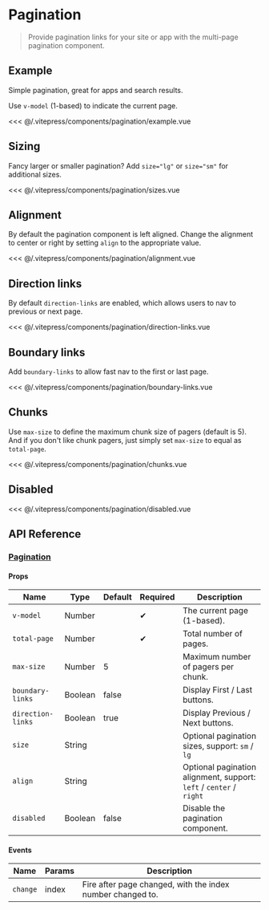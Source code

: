 # Pagination

> Provide pagination links for your site or app with the multi-page pagination component.

## Example

Simple pagination, great for apps and search results.

Use `v-model` (1-based) to indicate the current page.

<ClientOnly><pagination-example/></ClientOnly>

<<< @/.vitepress/components/pagination/example.vue

## Sizing

Fancy larger or smaller pagination? Add `size="lg"` or `size="sm"` for additional sizes.

<ClientOnly><pagination-sizes/></ClientOnly>

<<< @/.vitepress/components/pagination/sizes.vue

## Alignment

By default the pagination component is left aligned. Change the alignment to center or right by setting `align` to the appropriate value.

<ClientOnly><pagination-alignment/></ClientOnly>

<<< @/.vitepress/components/pagination/alignment.vue

## Direction links

By default `direction-links` are enabled, which allows users to nav to previous or next page.

<ClientOnly><pagination-direction-links/></ClientOnly>

<<< @/.vitepress/components/pagination/direction-links.vue

## Boundary links

Add `boundary-links` to allow fast nav to the first or last page.

<ClientOnly><pagination-boundary-links/></ClientOnly>

<<< @/.vitepress/components/pagination/boundary-links.vue

## Chunks

Use `max-size` to define the maximum chunk size of pagers (default is 5). And if you don't like chunk pagers, just simply set `max-size` to equal as `total-page`.

<ClientOnly><pagination-chunks/></ClientOnly>

<<< @/.vitepress/components/pagination/chunks.vue

## Disabled

<ClientOnly><pagination-disabled/></ClientOnly>

<<< @/.vitepress/components/pagination/disabled.vue

## API Reference

### [Pagination](https://github.com/uiv-lib/uiv/blob/1.x/src/components/pagination/Pagination.vue)

#### Props

| Name              | Type    | Default | Required | Description                                                         |
|-------------------|---------|---------|----------|---------------------------------------------------------------------|
| `v-model`         | Number  |         | &#10004; | The current page (1-based).                                         |
| `total-page`      | Number  |         | &#10004; | Total number of pages.                                              |
| `max-size`        | Number  | 5       |          | Maximum number of pagers per chunk.                                 |
| `boundary-links`  | Boolean | false   |          | Display First / Last buttons.                                       |
| `direction-links` | Boolean | true    |          | Display Previous / Next buttons.                                    |
| `size`            | String  |         |          | Optional pagination sizes, support: `sm` / `lg`                     |
| `align`           | String  |         |          | Optional pagination alignment, support: `left` / `center` / `right` |
| `disabled`        | Boolean | false   |          | Disable the pagination component.                                   |

#### Events

| Name     | Params | Description                                                |
|----------|--------|------------------------------------------------------------|
| `change` | index  | Fire after page changed, with the index number changed to. |
